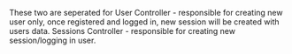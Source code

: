 These two are seperated for 
User Controller - responsible for creating new user only, once registered and logged in, new session will be created with users data.
Sessions Controller - responsible for creating new session/logging in user. 

